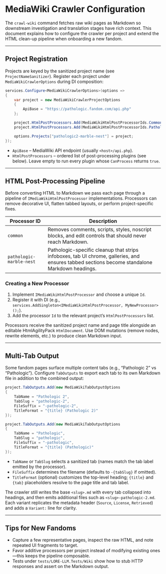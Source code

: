 # MediaWiki Crawler Configuration

The `crawl-wiki` command fetches raw wiki pages as Markdown so downstream investigation and translation stages have rich context. This document explains how to configure the crawler per project and extend the HTML clean-up pipeline when onboarding a new fandom.

---

## Project Registration

Projects are keyed by the sanitized project name (see `ProjectNameSanitizer`). Register each project under `MediaWikiCrawlerOptions` during DI composition:

```csharp
services.Configure<MediaWikiCrawlerOptions>(options =>
{
    var project = new MediaWikiCrawlerProjectOptions
    {
        ApiBase = "https://pathologic.fandom.com/api.php"
    };

    project.HtmlPostProcessors.Add(MediaWikiHtmlPostProcessorIds.Common);
    project.HtmlPostProcessors.Add(MediaWikiHtmlPostProcessorIds.PathologicMarbleNest);

    options.Projects["pathologic2-marble-nest"] = project;
});
```

* `ApiBase` – MediaWiki API endpoint (usually `<host>/api.php`).
* `HtmlPostProcessors` – ordered list of post-processing plugins (see below). Leave empty to run every plugin whose `CanProcess` returns `true`.

---

## HTML Post-Processing Pipeline

Before converting HTML to Markdown we pass each page through a pipeline of `IMediaWikiHtmlPostProcessor` implementations. Processors can remove decorative UI, flatten tabbed layouts, or perform project-specific fixes.

| Processor ID | Description |
| --- | --- |
| `common` | Removes comments, scripts, styles, noscript blocks, and edit controls that should never reach Markdown. |
| `pathologic-marble-nest` | Pathologic-specific cleanup that strips infoboxes, tab UI chrome, galleries, and ensures tabbed sections become standalone Markdown headings. |

### Creating a New Processor

1. Implement `IMediaWikiHtmlPostProcessor` and choose a unique `Id`.
2. Register it with DI (e.g., `services.AddSingleton<IMediaWikiHtmlPostProcessor, MyNewProcessor>();`).
3. Add the processor `Id` to the relevant project’s `HtmlPostProcessors` list.

Processors receive the sanitized project name and page title alongside an editable HtmlAgilityPack `HtmlDocument`. Use DOM mutations (remove nodes, rewrite elements, etc.) to produce clean Markdown input.

---

## Multi-Tab Output

Some fandom pages surface multiple content tabs (e.g., “Pathologic 2” vs “Pathologic”). Configure `TabOutputs` to export each tab to its own Markdown file in addition to the combined output:

```csharp
project.TabOutputs.Add(new MediaWikiTabOutputOptions
{
    TabName = "Pathologic 2",
    TabSlug = "pathologic-2",
    FileSuffix = "-pathologic-2",
    TitleFormat = "{title} (Pathologic 2)"
});

project.TabOutputs.Add(new MediaWikiTabOutputOptions
{
    TabName = "Pathologic",
    TabSlug = "pathologic",
    FileSuffix = "-pathologic",
    TitleFormat = "{title} (Pathologic)"
});
```

- `TabName` or `TabSlug` selects a sanitized tab (names match the tab label emitted by the processor).
- `FileSuffix` determines the filename (defaults to `-{tabSlug}` if omitted).
- `TitleFormat` (optional) customizes the top-level heading; `{title}` and `{tab}` placeholders resolve to the page title and tab label.

The crawler still writes the base `<slug>.md` with every tab collapsed into headings, and then emits additional files such as `<slug>-pathologic-2.md`. Each variant replicates the metadata header (`Source`, `License`, `Retrieved`) and adds a `Variant:` line for clarity.

---

## Tips for New Fandoms

- Capture a few representative pages, inspect the raw HTML, and note repeated UI fragments to target.
- Favor additive processors per project instead of modifying existing ones—this keeps the pipeline composable.
- Tests under `tests/LORE-LLM.Tests/Wiki` show how to stub HTTP responses and assert on the Markdown output.
